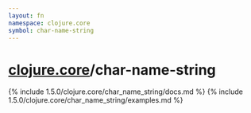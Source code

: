 ```yaml
---
layout: fn
namespace: clojure.core
symbol: char-name-string
---
```


# [clojure.core](../)/char-name-string

{% include 1.5.0/clojure.core/char_name_string/docs.md %}
{% include 1.5.0/clojure.core/char_name_string/examples.md %}

